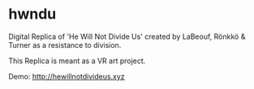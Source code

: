 # hwndu
Digital Replica of 'He Will Not Divide Us' created by LaBeouf, Rönkkö & Turner as a resistance to division.

This Replica is meant as a VR art project.

Demo: http://hewillnotdivideus.xyz
